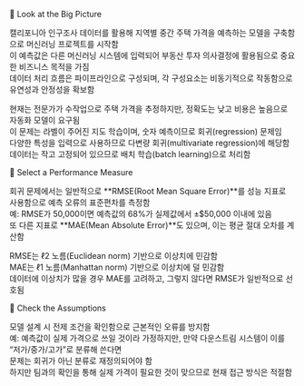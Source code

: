 🔹 Look at the Big Picture

캘리포니아 인구조사 데이터를 활용해 지역별 중간 주택 가격을 예측하는 모델을 구축함으로 머신러닝 프로젝트를 시작함  
이 예측값은 다른 머신러닝 시스템에 입력되어 부동산 투자 의사결정에 활용됨으로 중요한 비즈니스 목적을 가짐  
데이터 처리 흐름은 파이프라인으로 구성되며, 각 구성요소는 비동기적으로 작동함으로 유연성과 안정성을 확보함  
 
현재는 전문가가 수작업으로 주택 가격을 추정하지만, 정확도는 낮고 비용은 높음으로 자동화 모델이 요구됨  
이 문제는 라벨이 주어진 지도 학습이며, 숫자 예측이므로 회귀(regression) 문제임  
다양한 특성을 입력으로 사용하므로 다변량 회귀(multivariate regression)에 해당함  
데이터는 작고 고정되어 있으므로 배치 학습(batch learning)으로 처리함  

🔹 Select a Performance Measure

회귀 문제에서는 일반적으로 **RMSE(Root Mean Square Error)**를 성능 지표로 사용함으로 예측 오류의 표준편차를 측정함  
예: RMSE가 50,000이면 예측값의 68%가 실제값에서 ±$50,000 이내에 있음  
또 다른 지표로 **MAE(Mean Absolute Error)**도 있으며, 이는 평균 절대 오차를 계산함  

RMSE는 ℓ2 노름(Euclidean norm) 기반으로 이상치에 민감함  
MAE는 ℓ1 노름(Manhattan norm) 기반으로 이상치에 덜 민감함  
데이터에 이상치가 많을 경우 MAE를 고려하고, 그렇지 않다면 RMSE가 일반적으로 선호됨  
 
🔹 Check the Assumptions

모델 설계 시 전제 조건을 확인함으로 근본적인 오류를 방지함  
예: 예측값이 실제 가격으로 쓰일 것이라 가정하지만, 만약 다운스트림 시스템이 이를 “저가/중가/고가”로 분류해 쓴다면  
문제는 회귀가 아닌 분류로 재정의되어야 함  
하지만 팀과의 확인을 통해 실제 가격이 필요한 것이 맞으므로 현재 접근 방식은 적절함  


